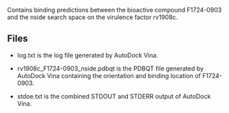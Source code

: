 Contains binding predictions between the bioactive compound F1724-0903 and the nside search space on the virulence factor rv1908c.

## Files

- log.txt is the log file generated by AutoDock Vina.

- rv1908c_F1724-0903_nside.pdbqt is the PDBQT file generated by AutoDock Vina containing the orientation and binding location of F1724-0903.

- stdoe.txt is the combined STDOUT and STDERR output of AutoDock Vina.

